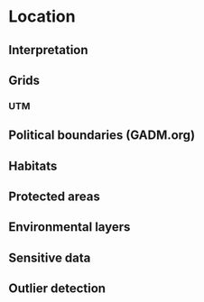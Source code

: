# Location



## Interpretation

## Grids

### UTM

## Political boundaries (GADM.org)

## Habitats

## Protected areas

## Environmental layers

## Sensitive data

## Outlier detection